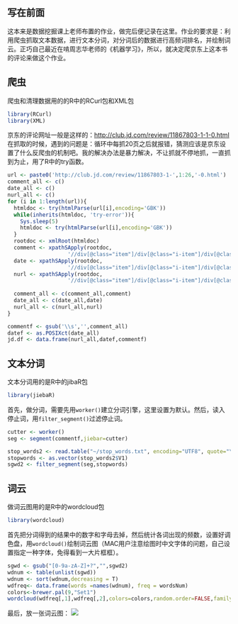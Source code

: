 ## 写在前面

这本来是数据挖掘课上老师布置的作业，做完后便记录在这里。作业的要求是：利用爬虫抓取文本数据，进行文本分词，对分词后的数据进行高频词排名，并绘制词云。正巧自己最近在啃周志华老师的《机器学习》，所以，就决定爬京东上这本书的评论来做这个作业。   

## 爬虫

爬虫和清理数据用的的R中的RCurl包和XML包

``` R
library(RCurl)  
library(XML)
```



京东的评论网址一般是这样的：http://club.jd.com/review/11867803-1-1-0.html 在抓取的时候，遇到的问题是：循环中每抓20页之后就报错，猜测应该是京东设置了什么反爬虫的机制吧。我的解决办法是暴力解决，不让抓就不停地抓，一直抓到为止，用了R中的try函数。

``` R
url <- paste0('http://club.jd.com/review/11867803-1-',1:26,'-0.html')
comment_all <- c()
date_all <- c()
nurl_all <- c()
for (i in 1:length(url)){
  htmldoc <- try(htmlParse(url[i],encoding='GBK'))
  while(inherits(htmldoc, 'try-error')){
    Sys.sleep(5)
    htmldoc <- try(htmlParse(url[i],encoding='GBK'))
  }
  rootdoc <- xmlRoot(htmldoc)
  comment <- xpathSApply(rootdoc, 
                   '//div[@class="item"]/div[@class="i-item"]/div[@class="comment-content"]', xmlValue)
  date <- xpathSApply(rootdoc,
                   '//div[@class="item"]/div[@class="i-item"]/div[@class="o-topic"]/span[@class="date-comment"]',xmlValue)
  nurl <- xpathSApply(rootdoc,
                   '//div[@class="item"]/div[@class="i-item"]/div[@class="btns"]/a[@class="btn-reply"]', xmlGetAttr,'href')
  
  comment_all <- c(comment_all,comment)
  date_all <- c(date_all,date)
  nurl_all <- c(nurl_all,nurl)
}  

commentf <- gsub('\\s','',comment_all)
datef <- as.POSIXct(date_all)
jd.df <- data.frame(nurl_all,datef,commentf)
```

## 文本分词

文本分词用的是R中的jibaR包

``` R
library(jiebaR)
```

首先，做分词，需要先用`worker()`建立分词引擎，这里设置为默认。然后，读入停止词，用`filter_segment()`过滤停止词。

``` R
cutter <- worker()
seg <- segment(commentf,jiebar=cutter)

stop_words2 <- read.table("~/stop_words.txt", encoding="UTF8", quote="\"", comment.char="")
stopwords <- as.vector(stop_words2$V1)
sgwd2 <- filter_segment(seg,stopwords)
```



## 词云

做词云图用的是R中的wordcloud包

``` R
library(wordcloud) 
```

首先把分词得到的结果中的数字和字母去掉，然后统计各词出现的频数，设置好调色盘，用`wordcloud()`绘制词云图（MAC用户注意绘图时中文字体的问题，自己设置指定一种字体，免得看到一大片框框）。

``` R
sgwd <- gsub("[0-9a-zA-Z]+?","",sgwd2) 
wdnum <- table(unlist(sgwd)) 
wdnum <- sort(wdnum,decreasing = T) 
wdfreq<- data.frame(words =names(wdnum), freq = wordsNum)
colors<-brewer.pal(9,"Set1") 
wordcloud(wdfreq[,1],wdfreq[,2],colors=colors,random.order=FALSE,family='STKaiti') 
```

最后，放一张词云图：
![](https://raw.githubusercontent.com/mosaic92/mosaic92.github.io/master/img/wordcloud.jpeg)







